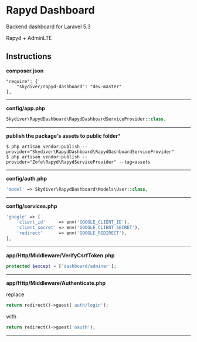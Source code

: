 # Rapyd Dashboard
Backend dashboard for Laravel 5.3

Rapyd + AdminLTE



## Instructions

**composer.json**
```
"require": {
	"skydiver/rapyd-dashboard": "dev-master"
},
```

---

**config/app.php**
```php
Skydiver\RapydDashboard\RapydDashboardServiceProvider::class,
```

---

**publish the package's assets to public folder***
```
$ php artisan vendor:publish --provider="Skydiver\RapydDashboard\RapydDashboardServiceProvider"
$ php artisan vendor:publish --provider="Zofe\Rapyd\RapydServiceProvider" --tag=assets
```

---

**config/auth.php**
```php
'model' => Skydiver\RapydDashboard\Models\User::class,
```

---

**config/services.php**
```php
'google' => [
	'client_id'     => env('GOOGLE_CLIENT_ID'),
	'client_secret' => env('GOOGLE_CLIENT_SECRET'),
	'redirect'      => env('GOOGLE_REDIRECT'),
],
```
---

**app/Http/Middleware/VerifyCsrfToken.php**
```php
protected $except = ['dashboard/adminer'];
```

---

**app/Http/Middleware/Authenticate.php**

replace
```php
return redirect()->guest('auth/login');
```
with
```php
return redirect()->guest('oauth');
```

---

